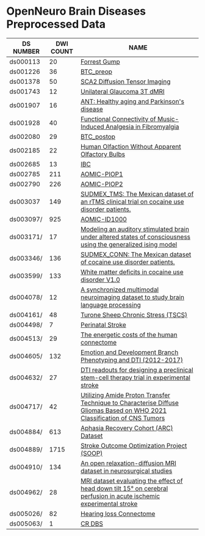 # OpenNeuro Brain Diseases Preprocessed Data

|       DS NUMBER       |       DWI COUNT       |               NAME            |
|-----------------|-----------------------|-------------------------------|
| ds000113 | 20 | [Forrest Gump](https://openneuro.org/datasets/ds000113/) | 
| ds001226 | 36 | [BTC_preop](https://openneuro.org/datasets/ds001226/) | 
| ds001378 | 50 | [SCA2 Diffusion Tensor Imaging](https://openneuro.org/datasets/ds001378/) | 
| ds001743 | 12 | [Unilateral Glaucoma 3T dMRI](https://openneuro.org/datasets/ds001743/) | 
| ds001907 | 16 | [ANT: Healthy aging and Parkinson's disease](https://openneuro.org/datasets/ds001907/) | 
| ds001928 | 40 | [Functional Connectivity of Music-Induced Analgesia in Fibromyalgia](https://openneuro.org/datasets/ds001928/) | 
| ds002080 | 29 | [BTC_postop](https://openneuro.org/datasets/ds002080/) | 
| ds002185 | 22 | [Human Olfaction Without Apparent Olfactory Bulbs](https://openneuro.org/datasets/ds002185/) | 
| ds002685 | 13 | [IBC](https://openneuro.org/datasets/ds002685/) | 
| ds002785 | 211 | [AOMIC-PIOP1](https://openneuro.org/datasets/ds002785/) | 
| ds002790 | 226 | [AOMIC-PIOP2](https://openneuro.org/datasets/ds002790/) | 
| ds003037 | 149 | [SUDMEX_TMS: The Mexican dataset of an rTMS clinical trial on cocaine use disorder patients.](https://openneuro.org/datasets/ds003037/) |
| ds003097/ | 925 | [AOMIC-ID1000](https://openneuro.org/datasets/ds003097/) | 
| ds003171/ | 17 | [Modeling an auditory stimulated brain under altered states of consciousness using the generalized ising model](https://openneuro.org/datasets/ds003171/) | 
| ds003346/ | 136 | [SUDMEX_CONN: The Mexican dataset of cocaine use disorder patients.](https://openneuro.org/datasets/ds003346/) | 
| ds003599/ | 133 | [White matter deficits in cocaine use disorder V1.0](https://openneuro.org/datasets/ds003599/) | 
| ds004078/ | 12 | [A synchronized multimodal neuroimaging dataset to study brain language processing](https://openneuro.org/datasets/ds004078/) | 
| ds004161/ | 48 | [Turone Sheep Chronic Stress (TSCS)](https://openneuro.org/datasets/ds004161/) | 
| ds004498/ | 7 | [Perinatal Stroke](https://openneuro.org/datasets/ds004498/) | 
| ds004513/ | 29 | [The energetic costs of the human connectome](https://openneuro.org/datasets/ds004513/) | 
| ds004605/ | 132 | [Emotion and Development Branch Phenotyping and DTI (2012-2017)](https://openneuro.org/datasets/ds004605/) | 
| ds004632/ | 27 | [DTI readouts for designing a preclinical stem-cell therapy trial in experimental stroke](https://openneuro.org/datasets/ds004632/) | 
| ds004717/ | 42 | [Utilizing Amide Proton Transfer Technique to Characterise Diffuse Gliomas Based on WHO 2021 Classification of CNS Tumors](https://openneuro.org/datasets/ds004717/) | 
| ds004884/ | 613 | [Aphasia Recovery Cohort (ARC) Dataset](https://openneuro.org/datasets/ds004884/) | 
| ds004889/ | 1715 | [Stroke Outcome Optimization Project (SOOP)](https://openneuro.org/datasets/ds004889/) | 
| ds004910/ | 134 | [An open relaxation-diffusion MRI dataset in neurosurgical studies](https://openneuro.org/datasets/ds004910/) | 
| ds004962/ | 28 | [MRI dataset evaluating the effect of head down tilt 15° on cerebral perfusion in acute ischemic experimental stroke](https://openneuro.org/datasets/ds004962/) | 
| ds005026/ | 82 | [Hearing loss Connectome](https://openneuro.org/datasets/ds005026/) | 
| ds005063/ | 1 | [CR DBS](https://openneuro.org/datasets/ds005063/) | 


